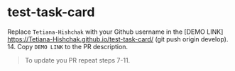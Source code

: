# test-task-card

Replace `Tetiana-Hishchak` with your Github username in the
  [DEMO LINK] https://Tetiana-Hishchak.github.io/test-task-card/ (git push origin develop).
14. Copy `DEMO LINK` to the PR description.

> To update you PR repeat steps 7-11.
